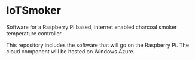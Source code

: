 # IoTSmoker
Software for a Raspberry Pi based, internet enabled charcoal smoker temperature controller.  

This repository includes the software that will go on the Raspberry Pi.  The cloud component will be hosted on Windows Azure.
